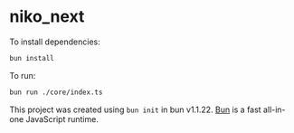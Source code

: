 # niko_next

To install dependencies:

```bash
bun install
```

To run:

```bash
bun run ./core/index.ts
```

This project was created using `bun init` in bun v1.1.22. [Bun](https://bun.sh) is a fast all-in-one JavaScript runtime.
